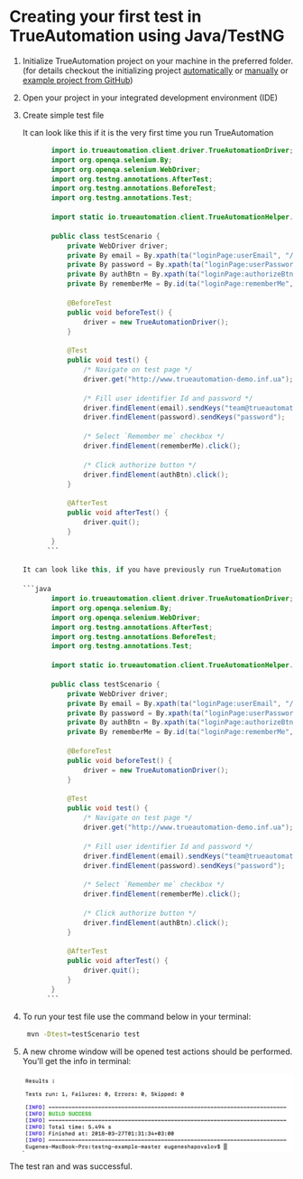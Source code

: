 # Creating your first test in TrueAutomation using Java/TestNG

1. Initialize TrueAutomation project on your machine in the preferred folder. (for details checkout the initializing project [automatically](project-init-auto.md) or [manually](project-init-manually.md#initializing-javatestng-project) or [example project from GitHub](https://github.com/shapovalovei/trueautomation-testng)) 

2. Open your project in your integrated development environment (IDE)

3. Create simple test file

   It can look like this if it is the very first time you run TrueAutomation

   ```java
          import io.trueautomation.client.driver.TrueAutomationDriver;
          import org.openqa.selenium.By;
          import org.openqa.selenium.WebDriver;
          import org.testng.annotations.AfterTest;
          import org.testng.annotations.BeforeTest;
          import org.testng.annotations.Test;
          
          import static io.trueautomation.client.TrueAutomationHelper.ta;
          
          public class testScenario {
              private WebDriver driver;
              private By email = By.xpath(ta("loginPage:userEmail", "//input[@placeholder='email']"));
              private By password = By.xpath(ta("loginPage:userPassword", "//input[@type='password']"));
              private By authBtn = By.xpath(ta("loginPage:authorizeBtn", "//button[@class='btn-radius']"));
              private By rememberMe = By.id(ta("loginPage:rememberMe", "checkboxG1"));
          
              @BeforeTest
              public void beforeTest() {
                  driver = new TrueAutomationDriver();
              }
          
              @Test
              public void test() {
                  /* Navigate on test page */
                  driver.get("http://www.trueautomation-demo.inf.ua");
          
                  /* Fill user identifier Id and password */
                  driver.findElement(email).sendKeys("team@trueautomation.io");
                  driver.findElement(password).sendKeys("password");
          
                  /* Select `Remember me` checkbox */
                  driver.findElement(rememberMe).click();
          
                  /* Click authorize button */
                  driver.findElement(authBtn).click();
              }
          
              @AfterTest
              public void afterTest() {
                  driver.quit();
              }
          }
         ```

   It can look like this, if you have previously run TrueAutomation
   
   ```java
          import io.trueautomation.client.driver.TrueAutomationDriver;
          import org.openqa.selenium.By;
          import org.openqa.selenium.WebDriver;
          import org.testng.annotations.AfterTest;
          import org.testng.annotations.BeforeTest;
          import org.testng.annotations.Test;
          
          import static io.trueautomation.client.TrueAutomationHelper.ta;
          
          public class testScenario {
              private WebDriver driver;
              private By email = By.xpath(ta("loginPage:userEmail", "//input[@placeholder='email']"));
              private By password = By.xpath(ta("loginPage:userPassword", "//input[@type='password']"));
              private By authBtn = By.xpath(ta("loginPage:authorizeBtn", "//button[@class='btn-radius']"));
              private By rememberMe = By.id(ta("loginPage:rememberMe", "checkboxG1"));
          
              @BeforeTest
              public void beforeTest() {
                  driver = new TrueAutomationDriver();
              }
          
              @Test
              public void test() {
                  /* Navigate on test page */
                  driver.get("http://www.trueautomation-demo.inf.ua");
          
                  /* Fill user identifier Id and password */
                  driver.findElement(email).sendKeys("team@trueautomation.io");
                  driver.findElement(password).sendKeys("password");
          
                  /* Select `Remember me` checkbox */
                  driver.findElement(rememberMe).click();
          
                  /* Click authorize button */
                  driver.findElement(authBtn).click();
              }
          
              @AfterTest
              public void afterTest() {
                  driver.quit();
              }
          }
         ```
4. To run your test file use the command below in your terminal:

   ```bash
    mvn -Dtest=testScenario test
   ```

5. A new chrome window will be opened test actions should be performed. You’ll get the info in terminal:

    ![Test output](_images/pass-test-output-java-testng.png 'Test output')

The test ran and was successful.